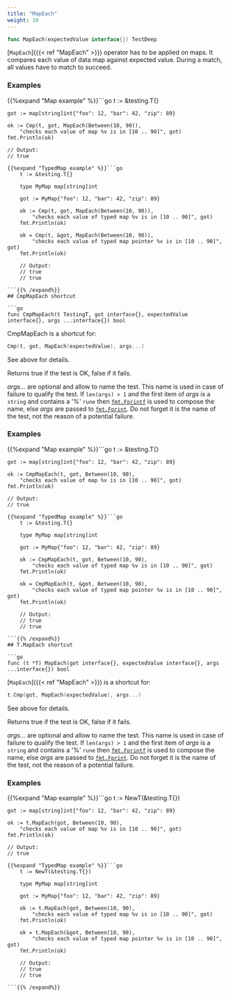 ```yaml
---
title: "MapEach"
weight: 10
---
```


```go
func MapEach(expectedValue interface{}) TestDeep
```

[`MapEach`]({{< ref "MapEach" >}}) operator has to be applied on maps. It compares each value
of data map against expected value. During a match, all values have
to match to succeed.


### Examples

{{%expand "Map example" %}}```go
	t := &testing.T{}

	got := map[string]int{"foo": 12, "bar": 42, "zip": 89}

	ok := Cmp(t, got, MapEach(Between(10, 90)),
		"checks each value of map %v is in [10 .. 90]", got)
	fmt.Println(ok)

	// Output:
	// true

```{{% /expand%}}
{{%expand "TypedMap example" %}}```go
	t := &testing.T{}

	type MyMap map[string]int

	got := MyMap{"foo": 12, "bar": 42, "zip": 89}

	ok := Cmp(t, got, MapEach(Between(10, 90)),
		"checks each value of typed map %v is in [10 .. 90]", got)
	fmt.Println(ok)

	ok = Cmp(t, &got, MapEach(Between(10, 90)),
		"checks each value of typed map pointer %v is in [10 .. 90]", got)
	fmt.Println(ok)

	// Output:
	// true
	// true

```{{% /expand%}}
## CmpMapEach shortcut

```go
func CmpMapEach(t TestingT, got interface{}, expectedValue interface{}, args ...interface{}) bool
```

CmpMapEach is a shortcut for:

```go
Cmp(t, got, MapEach(expectedValue), args...)
```

See above for details.

Returns true if the test is OK, false if it fails.

*args...* are optional and allow to name the test. This name is
used in case of failure to qualify the test. If `len(args) > 1` and
the first item of *args* is a `string` and contains a '%' `rune` then
[`fmt.Fprintf`](https://golang.org/pkg/fmt/#Fprintf) is used to compose the name, else *args* are passed to
[`fmt.Fprint`](https://golang.org/pkg/fmt/#Fprint). Do not forget it is the name of the test, not the
reason of a potential failure.


### Examples

{{%expand "Map example" %}}```go
	t := &testing.T{}

	got := map[string]int{"foo": 12, "bar": 42, "zip": 89}

	ok := CmpMapEach(t, got, Between(10, 90),
		"checks each value of map %v is in [10 .. 90]", got)
	fmt.Println(ok)

	// Output:
	// true

```{{% /expand%}}
{{%expand "TypedMap example" %}}```go
	t := &testing.T{}

	type MyMap map[string]int

	got := MyMap{"foo": 12, "bar": 42, "zip": 89}

	ok := CmpMapEach(t, got, Between(10, 90),
		"checks each value of typed map %v is in [10 .. 90]", got)
	fmt.Println(ok)

	ok = CmpMapEach(t, &got, Between(10, 90),
		"checks each value of typed map pointer %v is in [10 .. 90]", got)
	fmt.Println(ok)

	// Output:
	// true
	// true

```{{% /expand%}}
## T.MapEach shortcut

```go
func (t *T) MapEach(got interface{}, expectedValue interface{}, args ...interface{}) bool
```

[`MapEach`]({{< ref "MapEach" >}}) is a shortcut for:

```go
t.Cmp(got, MapEach(expectedValue), args...)
```

See above for details.

Returns true if the test is OK, false if it fails.

*args...* are optional and allow to name the test. This name is
used in case of failure to qualify the test. If `len(args) > 1` and
the first item of *args* is a `string` and contains a '%' `rune` then
[`fmt.Fprintf`](https://golang.org/pkg/fmt/#Fprintf) is used to compose the name, else *args* are passed to
[`fmt.Fprint`](https://golang.org/pkg/fmt/#Fprint). Do not forget it is the name of the test, not the
reason of a potential failure.


### Examples

{{%expand "Map example" %}}```go
	t := NewT(&testing.T{})

	got := map[string]int{"foo": 12, "bar": 42, "zip": 89}

	ok := t.MapEach(got, Between(10, 90),
		"checks each value of map %v is in [10 .. 90]", got)
	fmt.Println(ok)

	// Output:
	// true

```{{% /expand%}}
{{%expand "TypedMap example" %}}```go
	t := NewT(&testing.T{})

	type MyMap map[string]int

	got := MyMap{"foo": 12, "bar": 42, "zip": 89}

	ok := t.MapEach(got, Between(10, 90),
		"checks each value of typed map %v is in [10 .. 90]", got)
	fmt.Println(ok)

	ok = t.MapEach(&got, Between(10, 90),
		"checks each value of typed map pointer %v is in [10 .. 90]", got)
	fmt.Println(ok)

	// Output:
	// true
	// true

```{{% /expand%}}
